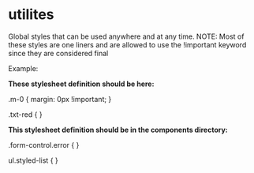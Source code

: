# utilites

Global styles that can be used anywhere and at any time.
NOTE: Most of these styles are one liners and are allowed to use the !important keyword since they are considered final

Example:

**These stylesheet definition should be here:**

.m-0 { margin: 0px !important; }

.txt-red { }

**This stylesheet definition should be in the components directory:**

.form-control.error { }

ul.styled-list { }
